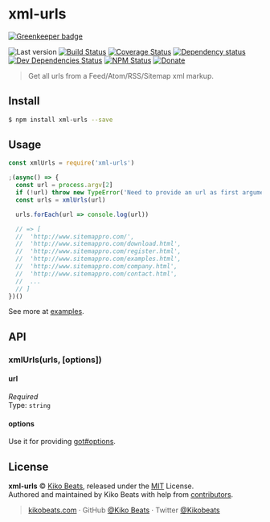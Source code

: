 # xml-urls

[![Greenkeeper badge](https://badges.greenkeeper.io/Kikobeats/xml-urls.svg)](https://greenkeeper.io/)

![Last version](https://img.shields.io/github/tag/Kikobeats/xml-urls.svg?style=flat-square)
[![Build Status](https://img.shields.io/travis/Kikobeats/xml-urls/master.svg?style=flat-square)](https://travis-ci.org/Kikobeats/xml-urls)
[![Coverage Status](https://img.shields.io/coveralls/Kikobeats/xml-urls.svg?style=flat-square)](https://coveralls.io/github/Kikobeats/xml-urls)
[![Dependency status](https://img.shields.io/david/Kikobeats/xml-urls.svg?style=flat-square)](https://david-dm.org/Kikobeats/xml-urls)
[![Dev Dependencies Status](https://img.shields.io/david/dev/Kikobeats/xml-urls.svg?style=flat-square)](https://david-dm.org/Kikobeats/xml-urls#info=devDependencies)
[![NPM Status](https://img.shields.io/npm/dm/xml-urls.svg?style=flat-square)](https://www.npmjs.org/package/xml-urls)
[![Donate](https://img.shields.io/badge/donate-paypal-blue.svg?style=flat-square)](https://paypal.me/Kikobeats)

> Get all urls from a Feed/Atom/RSS/Sitemap xml markup.

## Install

```bash
$ npm install xml-urls --save
```

## Usage

```js
const xmlUrls = require('xml-urls')

;(async() => {
  const url = process.argv[2]
  if (!url) throw new TypeError('Need to provide an url as first argument.')
  const urls = xmlUrls(url)

  urls.forEach(url => console.log(url))

  // => [
  //  'http://www.sitemappro.com/',
  //  'http://www.sitemappro.com/download.html',
  //  'http://www.sitemappro.com/register.html',
  //  'http://www.sitemappro.com/examples.html',
  //  'http://www.sitemappro.com/company.html',
  //  'http://www.sitemappro.com/contact.html',
  //  ...
  // ]
})()
```

See more at [examples](/examples).

## API

### xmlUrls(urls, [options])

#### url

*Required*<br>
Type: `string`

#### options

Use it for providing [got#options](https://github.com/sindresorhus/got#goturl-options).

## License

**xml-urls** © [Kiko Beats](https://kikobeats.com), released under the [MIT](https://github.com/Kikobeats/xml-urls/blob/master/LICENSE.md) License.<br>
Authored and maintained by Kiko Beats with help from [contributors](https://github.com/Kikobeats/xml-urls/contributors).

> [kikobeats.com](https://kikobeats.com) · GitHub [@Kiko Beats](https://github.com/Kikobeats) · Twitter [@Kikobeats](https://twitter.com/Kikobeats)
